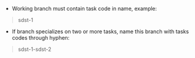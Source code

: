 - Working branch must contain task code in name, example:
> sdst-1

- If branch specializes on two or more tasks, name this branch with tasks codes through hyphen:
> sdst-1-sdst-2
